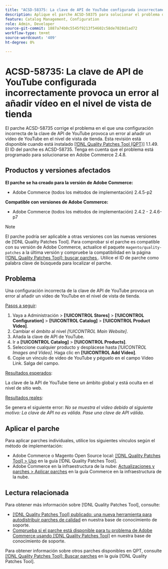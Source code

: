 ```yaml
---
title: "ACSD-58375: La clave de API de YouTube configurada incorrectamente provoca un error al añadir vídeo en el nivel de vista de tienda"
description: Aplique el parche ACSD-58375 para solucionar el problema de Adobe Commerce donde una configuración incorrecta de la clave de API de YouTube provoca un error al añadir un vídeo de YouTube en el nivel de vista de tienda.
feature: Catalog Management, Configuration
role: Admin, Developer
source-git-commit: 1887a74b0c5545f9213f54602c58de7028d1ad72
workflow-type: tm+mt
source-wordcount: '409'
ht-degree: 0%

---
```


# ACSD-58735: La clave de API de YouTube configurada incorrectamente provoca un error al añadir vídeo en el nivel de vista de tienda

El parche ACSD-58735 corrige el problema en el que una configuración incorrecta de la clave de API de YouTube provoca un error al añadir un vídeo de YouTube en el nivel de vista de tienda. Esta revisión está disponible cuando está instalado [[!DNL Quality Patches Tool (QPT)]](/help/announcements/adobe-commerce-announcements/magento-quality-patches-released-new-tool-to-self-serve-quality-patches.md) 1.1.49. El ID del parche es ACSD-58735. Tenga en cuenta que el problema está programado para solucionarse en Adobe Commerce 2.4.8.

## Productos y versiones afectados

**El parche se ha creado para la versión de Adobe Commerce:**

* Adobe Commerce (todos los métodos de implementación) 2.4.5-p2

**Compatible con versiones de Adobe Commerce:**

* Adobe Commerce (todos los métodos de implementación) 2.4.2 - 2.4.6-p7

>[!NOTE]
>
>El parche podría ser aplicable a otras versiones con las nuevas versiones de [!DNL Quality Patches Tool]. Para comprobar si el parche es compatible con su versión de Adobe Commerce, actualice el paquete `magento/quality-patches` a la última versión y compruebe la compatibilidad en la página [[!DNL Quality Patches Tool]: buscar parches ](https://experienceleague.adobe.com/tools/commerce-quality-patches/index.html?lang=es). Utilice el ID de parche como palabra clave de búsqueda para localizar el parche.

## Problema

Una configuración incorrecta de la clave de API de YouTube provoca un error al añadir un vídeo de YouTube en el nivel de vista de tienda.

<u>Pasos a seguir</u>:

1. Vaya a Administración > **[!UICONTROL Stores]** > **[!UICONTROL Configuration]** > **[!UICONTROL Catalog]** > **[!UICONTROL Product Video]**.
1. Cambiar el *ámbito* al nivel *[!UICONTROL Main Website]*.
1. Añada la clave de API de YouTube.
1. Ir a **[!UICONTROL Catalog]** > **[!UICONTROL Products]**.
1. Seleccione cualquier producto y desplácese hasta *[!UICONTROL Images and Video]*. Haga clic en **[!UICONTROL Add Video]**.
1. Copie un vínculo de vídeo de YouTube y péguelo en el campo Video Link. Salga del campo.

<u>Resultados esperados</u>:

La clave de la API de YouTube tiene un ámbito global y está oculta en el nivel de sitio web.

<u>Resultados reales</u>:

Se genera el siguiente error: *No se muestra el vídeo debido al siguiente motivo: La clave de API no es válida. Pase una clave de API válida*.

## Aplicar el parche

Para aplicar parches individuales, utilice los siguientes vínculos según el método de implementación:

* Adobe Commerce o Magento Open Source local: [[!DNL Quality Patches Tool] > Uso](https://experienceleague.adobe.com/docs/commerce-operations/tools/quality-patches-tool/usage.html?lang=es) en la guía [!DNL Quality Patches Tool].
* Adobe Commerce en la infraestructura de la nube: [Actualizaciones y parches > Aplicar parches](https://experienceleague.adobe.com/docs/commerce-cloud-service/user-guide/develop/upgrade/apply-patches.html?lang=es) en la guía Commerce en la infraestructura de la nube.

## Lectura relacionada

Para obtener más información sobre [!DNL Quality Patches Tool], consulte:

* [[!DNL Quality Patches Tool] publicado: una nueva herramienta para autodistribuir parches de calidad](/help/announcements/adobe-commerce-announcements/magento-quality-patches-released-new-tool-to-self-serve-quality-patches.md) en nuestra base de conocimiento de soporte.
* [Comprueba si el parche está disponible para tu problema de Adobe Commerce usando [!DNL Quality Patches Tool]](/help/support-tools/patches-available-in-qpt-tool/check-patch-for-magento-issue-with-magento-quality-patches.md) en nuestra base de conocimiento de soporte.

Para obtener información sobre otros parches disponibles en QPT, consulte [[!DNL Quality Patches Tool]: Buscar parches](https://experienceleague.adobe.com/tools/commerce-quality-patches/index.html?lang=es) en la guía [!DNL Quality Patches Tool].
